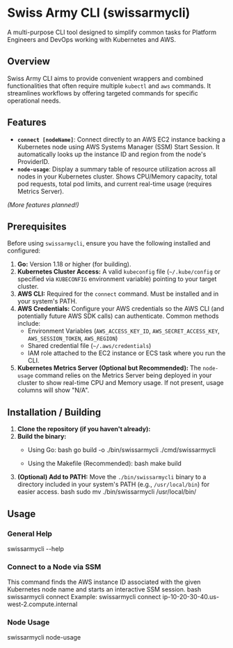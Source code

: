 # Swiss Army CLI (swissarmycli)

A multi-purpose CLI tool designed to simplify common tasks for Platform Engineers and DevOps working with Kubernetes and AWS.

## Overview

Swiss Army CLI aims to provide convenient wrappers and combined functionalities that often require multiple `kubectl` and `aws` commands. It streamlines workflows by offering targeted commands for specific operational needs.

## Features

*   **`connect [nodeName]`**: Connect directly to an AWS EC2 instance backing a Kubernetes node using AWS Systems Manager (SSM) Start Session. It automatically looks up the instance ID and region from the node's ProviderID.
*   **`node-usage`**: Display a summary table of resource utilization across all nodes in your Kubernetes cluster. Shows CPU/Memory capacity, total pod requests, total pod limits, and current real-time usage (requires Metrics Server).

*(More features planned!)*

## Prerequisites

Before using `swissarmycli`, ensure you have the following installed and configured:

1.  **Go:** Version 1.18 or higher (for building).
2.  **Kubernetes Cluster Access:** A valid `kubeconfig` file (`~/.kube/config` or specified via `KUBECONFIG` environment variable) pointing to your target cluster.
3.  **AWS CLI:** Required for the `connect` command. Must be installed and in your system's PATH.
4.  **AWS Credentials:** Configure your AWS credentials so the AWS CLI (and potentially future AWS SDK calls) can authenticate. Common methods include:
    *   Environment Variables (`AWS_ACCESS_KEY_ID`, `AWS_SECRET_ACCESS_KEY`, `AWS_SESSION_TOKEN`, `AWS_REGION`)
    *   Shared credential file (`~/.aws/credentials`)
    *   IAM role attached to the EC2 instance or ECS task where you run the CLI.
5.  **Kubernetes Metrics Server (Optional but Recommended):** The `node-usage` command relies on the Metrics Server being deployed in your cluster to show real-time CPU and Memory usage. If not present, usage columns will show "N/A".

## Installation / Building

1.  **Clone the repository (if you haven't already):**
2.  **Build the binary:**
    *   Using Go:
    bash go build -o ./bin/swissarmycli ./cmd/swissarmycli

    *   Using the Makefile (Recommended):
    bash make build
3.  **(Optional) Add to PATH:** Move the `./bin/swissarmycli` binary to a directory included in your system's PATH (e.g., `/usr/local/bin`) for easier access.
bash sudo mv ./bin/swissarmycli /usr/local/bin/

## Usage

### General Help
swissarmycli --help

### Connect to a Node via SSM

This command finds the AWS instance ID associated with the given Kubernetes node name and starts an interactive SSM session.
bash swissarmycli connect <kubernetes-node-name>
Example:
swissarmycli connect ip-10-20-30-40.us-west-2.compute.internal

### Node Usage
swissarmycli node-usage